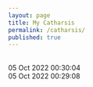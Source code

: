 ```yaml
---
layout: page
title: My Catharsis
permalink: /catharsis/
published: true
---
```

<br>
05 Oct 2022 00:30:04
<br>
05 Oct 2022 00:29:08
<br>
